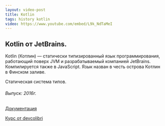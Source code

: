 ```yaml
---
layout: video-post
title: Kotlin
tags: history kotlin
video: https://www.youtube.com/embed/L9k_NdTaMeI
---
```


## Kotlin от JetBrains.
Kotlin (Котлин) — статически типизированный язык программирования, 
работающий поверх JVM и разрабатываемый компанией JetBrains. 
Компилируется также в JavaScript. 
Язык назван в честь острова Котлин в Финском заливе.

Статическая система типов.

###### Выпуск: 2016г.

[Документация](https://kotlinlang.org/docs/kotlin-docs.pdf)

[Курс от devcolibri](https://www.youtube.com/playlist?list=PLIU76b8Cjem4ZOt3tlWykUX1AjL9zE19t)